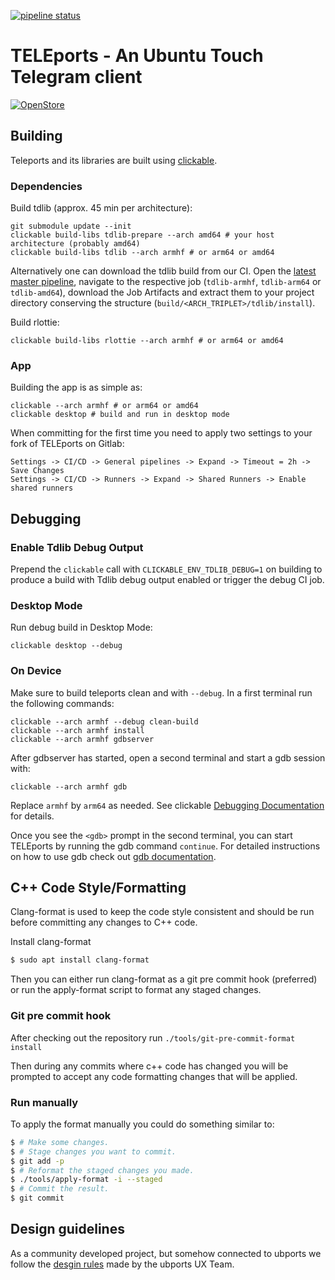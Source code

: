 [![pipeline status](https://gitlab.com/ubports/apps/teleports/badges/master/pipeline.svg)](https://gitlab.com/ubports/apps/teleports/commits/master)

# TELEports - An Ubuntu Touch Telegram client

[![OpenStore](https://open-store.io/badges/en_US.png)](https://open-store.io/app/teleports.ubports)

## Building

Teleports and its libraries are built using
[clickable](https://clickable.bhdouglass.com/en/latest/).

### Dependencies

Build tdlib (approx. 45 min per architecture):

    git submodule update --init
    clickable build-libs tdlib-prepare --arch amd64 # your host architecture (probably amd64)
    clickable build-libs tdlib --arch armhf # or arm64 or amd64

Alternatively one can download the tdlib build from our CI. Open the
[latest master pipeline](https://gitlab.com/ubports/apps/teleports/-/pipelines?page=1&scope=all&ref=master),
navigate to the respective job (`tdlib-armhf`, `tdlib-arm64` or `tdlib-amd64`),
download the Job Artifacts and extract them to your project directory conserving
the structure (`build/<ARCH_TRIPLET>/tdlib/install`).

Build rlottie:

    clickable build-libs rlottie --arch armhf # or arm64 or amd64

### App

Building the app is as simple as:

    clickable --arch armhf # or arm64 or amd64
    clickable desktop # build and run in desktop mode

When committing for the first time you need to apply two settings to your fork
of TELEports on Gitlab:

    Settings -> CI/CD -> General pipelines -> Expand -> Timeout = 2h -> Save Changes
    Settings -> CI/CD -> Runners -> Expand -> Shared Runners -> Enable shared runners

## Debugging

### Enable Tdlib Debug Output

Prepend the `clickable` call with `CLICKABLE_ENV_TDLIB_DEBUG=1` on building to produce
a build with Tdlib debug output enabled or trigger the debug CI job.

### Desktop Mode

Run debug build in Desktop Mode:

    clickable desktop --debug

### On Device

Make sure to build teleports clean and with `--debug`. In a first terminal run
the following commands:

    clickable --arch armhf --debug clean-build
    clickable --arch armhf install
    clickable --arch armhf gdbserver

After gdbserver has started, open a second terminal and start a gdb session with:

    clickable --arch armhf gdb

Replace `armhf` by `arm64` as needed. See clickable
[Debugging Documentation](https://clickable-ut.dev/en/latest/debugging.html) for
details.

Once you see the `<gdb>` prompt in the second terminal, you can start TELEports
by running the gdb command `continue`. For detailed instructions on how to use
gdb check out
[gdb documentation](https://sourceware.org/gdb/current/onlinedocs/gdb/).  

## C++ Code Style/Formatting

Clang-format is used to keep the code style consistent and should be run before
committing any changes to C++ code.

Install clang-format

```bash
$ sudo apt install clang-format
```

Then you can either run clang-format as a git pre commit hook (preferred) or run
the apply-format script to format any staged changes.

### Git pre commit hook

After checking out the repository run `./tools/git-pre-commit-format install`

Then during any commits where c++ code has changed you will be prompted to
accept any code formatting changes that will be applied.

### Run manually

To apply the format manually you could do something similar to:

```bash
$ # Make some changes.
$ # Stage changes you want to commit.
$ git add -p
$ # Reformat the staged changes you made.
$ ./tools/apply-format -i --staged
$ # Commit the result.
$ git commit
```

## Design guidelines

As a community developed project, but somehow connected to ubports we follow the
[desgin rules](https://gitlab.com/ubports/teams/ux-des/ubuntu-touch-human-interface-guidelines---hib/wikis/home)
made by the ubports UX Team.
